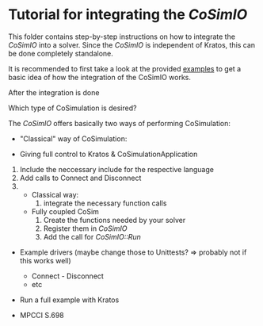 # Tutorial for integrating the _CoSimIO_

This folder contains step-by-step instructions on how to integrate the _CoSimIO_ into a solver. Since the _CoSimIO_ is independent of Kratos, this can be done completely standalone.

It is recommended to first take a look at the provided [examples](../examples) to get a basic idea of how the integration of the CoSimIO works.






After the integration is done


Which type of CoSimulation is desired?

The _CoSimIO_ offers basically two ways of performing CoSimulation:
- "Classical" way of CoSimulation:


- Giving full control to Kratos & CoSimulationApplication

1. Include the neccessary include for the respective language
2. Add calls to Connect and Disconnect
3. - Classical way:
      1. integrate the necessary function calls
   - Fully coupled CoSim
     1. Create the functions needed by your solver
     2. Register them in _CoSimIO_
     3. Add the call for _CoSimIO::Run_

- Example drivers (maybe change those to Unittests? => probably not if this works well)
  - Connect - Disconnect
  - etc

- Run a full example with Kratos


- MPCCI S.698